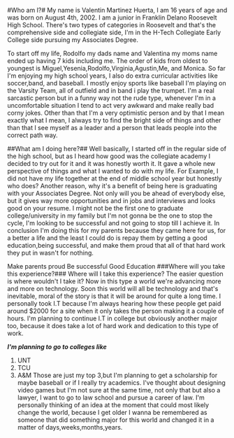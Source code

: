 #Who am I?#
My name is Valentin Martinez Huerta, I am 16 years of age and was born on August 4th, 2002. I am a junior in Franklin Delano Roosevelt High School. There's two types of categories in Roosevelt and that's the comprehensive side and collegiate side, I'm in the H-Tech Collegiate Early College side pursuing my Associates Degree.

To start off my life, Rodolfo my dads name and Valentina my moms name ended up having 7 kids including me. The order of kids from oldest to youngest is Miguel,Yesenia,Rodolfo,Virginia,Agustin,Me, and Monica. So far I'm enjoying my high school years, I also do extra curricular activities like soccer,band, and baseball. I mostly enjoy sports like baseball I'm playing on the Varsity Team, all of outfield and in band i play the trumpet. I'm a real sarcastic person but in a funny way not the rude type, whenever I'm in a uncomfortable situation I tend to act very awkward and make really bad corny jokes. Other than that I'm a very optimistic person and by that I mean exactly what I mean, I always try to find the bright side of things and other than that I see myself as a leader and a person that leads people into the correct path way.

##What am I doing here?##
Well basically, I started off in the regular side of the high school, but as I heard how good was the collegiate academy I decided to try out for it and it was honestly worth it. It gave a whole new perspective of things and what I wanted to do with my life. For Example, I did not have my life together at the end of middle school year but honestly who does? Another reason, why it's a benefit of being here is graduating with your Associates Degree. Not only will you be ahead of everybody else, but it gives way more opportunities and in jobs and interviews and looks good on your resume. I might not be the first one to graduate college/university in my family but I'm not gonna be the one to stop the cycle, I'm looking to be successful and not going to stop till I achieve it. In conclusion I'm doing this for my parents because they came here for us, for a better a life and the least I could do is repay them by getting a good education,being successful, and make them proud that all of that hard work they put in wasn't for nothing.

Make parents proud
Be successful
Good Education
###Where will you take this experience?###
Where will I take this experience? The easier question is where wouldn't I take it? Now in this type a world we're advancing more and more on technology. Soon this world will all be technology and that's inevitable, moral of the story is that it will be around for quite a long time. I personally took I.T because I'm always hearing how these people get paid around $2000 for a site when it only takes the person making it a couple of hours. I'm planning to continue I.T in college but obviously another major too, because it does take a lot of hard work and dedication to this type of work.

***I'm planning to go to colleges like***
1. UNT
2. TCU 
3. A&M
Those are just my top 3,but I'm planning to get a scholarship for maybe baseball or if I really try academics.
I've thought about designing video games but I'm not sure at the same time, not only that but also a lawyer, I want to go to law school and pursue a career of law. I'm personally thinking of an idea at the moment that could most likely change the world, because I get older I wanna be remembered as someone that did something major for this world and changed it in a matter of days,weeks,months,years.

